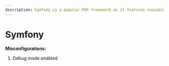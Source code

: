 ```yaml
---
description: Symfony is a popular PHP framework as it features reusable PHP components
---
```


# Symfony

**Misconfigurations:**

1. Debug mode enabled
